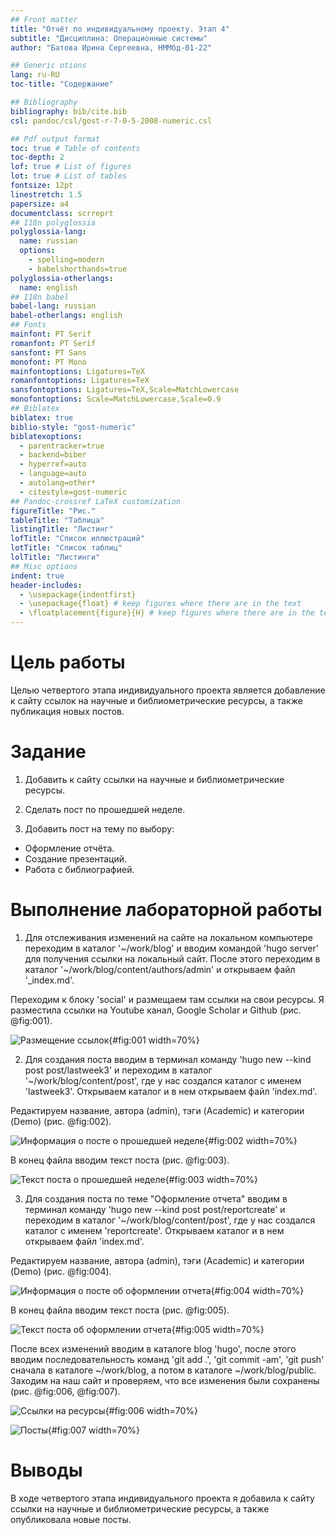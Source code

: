 ```yaml
---
## Front matter
title: "Отчёт по индивидуальному проекту. Этап 4"
subtitle: "Дисциплина: Операционные системы"
author: "Батова Ирина Сергеевна, НММбд-01-22"

## Generic otions
lang: ru-RU
toc-title: "Содержание"

## Bibliography
bibliography: bib/cite.bib
csl: pandoc/csl/gost-r-7-0-5-2008-numeric.csl

## Pdf output format
toc: true # Table of contents
toc-depth: 2
lof: true # List of figures
lot: true # List of tables
fontsize: 12pt
linestretch: 1.5
papersize: a4
documentclass: scrreprt
## I18n polyglossia
polyglossia-lang:
  name: russian
  options:
	- spelling=modern
	- babelshorthands=true
polyglossia-otherlangs:
  name: english
## I18n babel
babel-lang: russian
babel-otherlangs: english
## Fonts
mainfont: PT Serif
romanfont: PT Serif
sansfont: PT Sans
monofont: PT Mono
mainfontoptions: Ligatures=TeX
romanfontoptions: Ligatures=TeX
sansfontoptions: Ligatures=TeX,Scale=MatchLowercase
monofontoptions: Scale=MatchLowercase,Scale=0.9
## Biblatex
biblatex: true
biblio-style: "gost-numeric"
biblatexoptions:
  - parentracker=true
  - backend=biber
  - hyperref=auto
  - language=auto
  - autolang=other*
  - citestyle=gost-numeric
## Pandoc-crossref LaTeX customization
figureTitle: "Рис."
tableTitle: "Таблица"
listingTitle: "Листинг"
lofTitle: "Список иллюстраций"
lotTitle: "Список таблиц"
lolTitle: "Листинги"
## Misc options
indent: true
header-includes:
  - \usepackage{indentfirst}
  - \usepackage{float} # keep figures where there are in the text
  - \floatplacement{figure}{H} # keep figures where there are in the text
---
```


# Цель работы

Целью четвертого этапа индивидуального проекта является добавление к сайту ссылок на научные и библиометрические ресурсы, а также публикация новых постов.

# Задание

1. Добавить к сайту ссылки на научные и библиометрические ресурсы.

2. Сделать пост по прошедшей неделе.
    
3. Добавить пост на тему по выбору:

* Оформление отчёта.
* Создание презентаций.
* Работа с библиографией.

# Выполнение лабораторной работы

1. Для отслеживания изменений на сайте на локальном компьютере переходим в каталог '~/work/blog' и вводим командой 'hugo server' для получения ссылки на локальный сайт. После этого переходим в каталог '~/work/blog/content/authors/admin' и открываем файл '_index.md'.

Переходим к блоку 'social' и размещаем там ссылки на свои ресурсы. Я разместила ссылки на Youtube канал, Google Scholar и Github (рис. @fig:001).

![Размещение ссылок](image/1.png){#fig:001 width=70%}

2. Для создания поста вводим в терминал команду 'hugo new --kind post post/lastweek3' и переходим в каталог '~/work/blog/content/post', где у нас создался каталог с именем 'lastweek3'. Открываем каталог и в нем открываем файл 'index.md'.

Редактируем название, автора (admin), тэги (Academic) и категории (Demo) (рис. @fig:002).

![Информация о посте о прошедшей неделе](image/2.png){#fig:002 width=70%}

В конец файла вводим текст поста (рис. @fig:003).

![Текст поста о прошедшей неделе](image/3.png){#fig:003 width=70%}

3. Для создания поста по теме "Оформление отчета" вводим в терминал команду 'hugo new --kind post post/reportcreate' и переходим в каталог '~/work/blog/content/post', где у нас создался каталог с именем 'reportcreate'. Открываем каталог и в нем открываем файл 'index.md'.

Редактируем название, автора (admin), тэги (Academic) и категории (Demo) (рис. @fig:004).

![Информация о посте об оформлении отчета](image/4.png){#fig:004 width=70%}

В конец файла вводим текст поста (рис. @fig:005).

![Текст поста об оформлении отчета](image/5.png){#fig:005 width=70%}

После всех изменений вводим в каталоге blog 'hugo', после этого вводим последовательность команд 'git add .', 'git commit -am', 'git push' сначала в каталоге ~/work/blog, а потом в каталоге ~/work/blog/public. Заходим на наш сайт и проверяем, что все изменения были сохранены (рис. @fig:006, @fig:007).

![Ссылки на ресурсы](image/6.png){#fig:006 width=70%}

![Посты](image/7.png){#fig:007 width=70%}

# Выводы

В ходе четвертого этапа индивидуального проекта я добавила к сайту ссылки на научные и библиометрические ресурсы, а также опубликовала новые посты.
